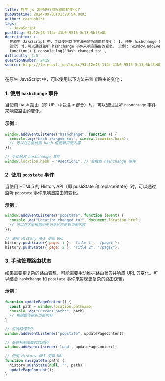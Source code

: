 ```yaml
---
title: 原生 js 如何进行监听路由的变化？
pubDatetime: 2024-09-03T01:20:54.000Z
author: caorushizi
tags:
  - JavaScript
postSlug: 93c12e43-114e-41b0-9515-5c13e5bf3e0b
description: >-
  在原生 JavaScript 中，可以使用以下方法来监听路由的变化： 1. 使用 hashchange 事件 当使用 hash 路由（即 URL 中包含 #
  部分）时，可以通过监听 hashchange 事件来响应路由的变化。 示例： window.addEventListener('hashchange',
  function() { console.log('Hash changed to:',
difficulty: 2.5
questionNumber: 2415
source: https://fe.ecool.fun/topic/93c12e43-114e-41b0-9515-5c13e5bf3e0b
---
```


在原生 JavaScript 中，可以使用以下方法来监听路由的变化：

### 1. **使用 `hashchange` 事件**

当使用 hash 路由（即 URL 中包含 `#` 部分）时，可以通过监听 `hashchange` 事件来响应路由的变化。

#### 示例：

```javascript
window.addEventListener("hashchange", function () {
  console.log("Hash changed to:", window.location.hash);
  // 可以在这里根据 hash 值更新页面内容
});

// 手动触发 hashchange 事件
window.location.hash = "#section1"; // 会触发 hashchange 事件
```

### 2. **使用 `popstate` 事件**

当使用 HTML5 的 History API（即 pushState 和 replaceState）时，可以通过监听 `popstate` 事件来响应路由的变化。

#### 示例：

```javascript
window.addEventListener("popstate", function (event) {
  console.log("Location changed to:", document.location.href);
  // 可以在这里根据历史记录状态更新页面内容
});

// 使用 History API 更新 URL
history.pushState({ page: 1 }, "Title 1", "/page1");
history.pushState({ page: 2 }, "Title 2", "/page2");
```

### 3. **手动管理路由状态**

如果需要更复杂的路由管理，可能需要手动维护路由状态并响应 URL 的变化。可以结合 `hashchange` 和 `popstate` 事件来实现更复杂的路由逻辑。

#### 示例：

```javascript
function updatePageContent() {
  const path = window.location.pathname;
  console.log("Current path:", path);
  // 根据路径更新页面内容
}

// 监听路径变化
window.addEventListener("popstate", updatePageContent);

// 处理初始加载时的路径
window.addEventListener("load", updatePageContent);

// 使用 History API 更新 URL
function navigateTo(path) {
  history.pushState(null, "", path);
  updatePageContent();
}
```
